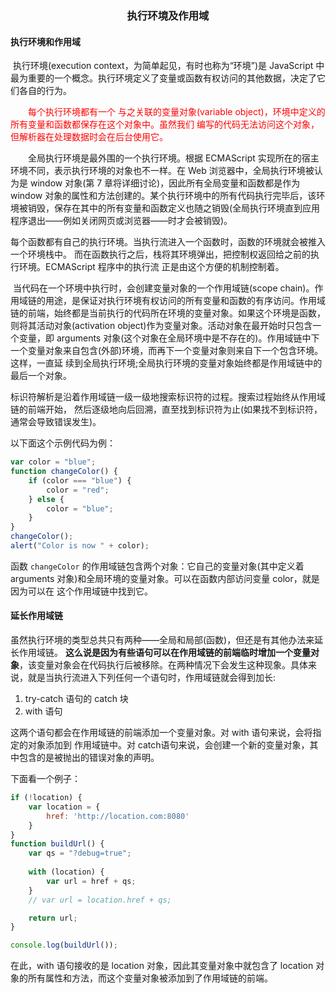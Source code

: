 <div style="text-align:center;">
  <h3>
    执行环境及作用域
  </h3>
</div>

#### 执行环境和作用域

​		执行环境(execution context，为简单起见，有时也称为“环境”)是 JavaScript 中最为重要的一个概念。执行环境定义了变量或函数有权访问的其他数据，决定了它们各自的行为。

<div >
  <p style="text-indent:2em;color:red;">
    每个执行环境都有一个 与之关联的变量对象(variable object)，环境中定义的所有变量和函数都保存在这个对象中。虽然我们 编写的代码无法访问这个对象，但解析器在处理数据时会在后台使用它。
  </p>
</div>

<div >
  <p style="text-indent:2em;">
    全局执行环境是最外围的一个执行环境。根据 ECMAScript 实现所在的宿主环境不同，表示执行环境的对象也不一样。在 Web 浏览器中，全局执行环境被认为是 window 对象(第 7 章将详细讨论)，因此所有全局变量和函数都是作为window 对象的属性和方法创建的。某个执行环境中的所有代码执行完毕后，该环境被销毁，保存在其中的所有变量和函数定义也随之销毁(全局执行环境直到应用程序退出——例如关闭网页或浏览器——时才会被销毁)。
  </p>
</div>		

​		每个函数都有自己的执行环境。当执行流进入一个函数时，函数的环境就会被推入一个环境栈中。 而在函数执行之后，栈将其环境弹出，把控制权返回给之前的执行环境。ECMAScript 程序中的执行流 正是由这个方便的机制控制着。

​		当代码在一个环境中执行时，会创建变量对象的一个作用域链(scope chain)。作用域链的用途，是保证对执行环境有权访问的所有变量和函数的有序访问。作用域链的前端，始终都是当前执行的代码所在环境的变量对象。如果这个环境是函数，则将其活动对象(activation object)作为变量对象。活动对象在最开始时只包含一个变量，即 arguments 对象(这个对象在全局环境中是不存在的)。作用域链中下一个变量对象来自包含(外部)环境，而再下一个变量对象则来自下一个包含环境。这样，一直延 续到全局执行环境;全局执行环境的变量对象始终都是作用域链中的最后一个对象。

​		标识符解析是沿着作用域链一级一级地搜索标识符的过程。搜索过程始终从作用域链的前端开始， 然后逐级地向后回溯，直至找到标识符为止(如果找不到标识符，通常会导致错误发生)。

以下面这个示例代码为例：

```js
var color = "blue";
function changeColor() {
    if (color === "blue") {
        color = "red";
    } else {
        color = "blue";
    }
}
changeColor();
alert("Color is now " + color);
```

函数 `changeColor` 的作用域链包含两个对象：它自己的变量对象(其中定义着 arguments 对象)和全局环境的变量对象。可以在函数内部访问变量 color，就是因为可以在 这个作用域链中找到它。

#### 延长作用域链

虽然执行环境的类型总共只有两种——全局和局部(函数)，但还是有其他办法来延长作用域链。 **这么说是因为有些语句可以在作用域链的前端临时增加一个变量对象**，该变量对象会在代码执行后被移除。在两种情况下会发生这种现象。具体来说，就是当执行流进入下列任何一个语句时，作用域链就会得到加长:

1. try-catch 语句的 catch 块
2. with 语句

这两个语句都会在作用域链的前端添加一个变量对象。对 with 语句来说，会将指定的对象添加到 作用域链中。对 catch语句来说，会创建一个新的变量对象，其中包含的是被抛出的错误对象的声明。

下面看一个例子：

```js
if (!location) {
    var location = {
        href: 'http://location.com:8080'
    }
}
function buildUrl() {
    var qs = "?debug=true";
    
    with (location) {
        var url = href + qs;
    }
    // var url = location.href + qs;

    return url;
}

console.log(buildUrl());
```

在此，with 语句接收的是 location 对象，因此其变量对象中就包含了 location 对象的所有属性和方法，而这个变量对象被添加到了作用域链的前端。